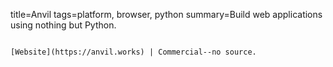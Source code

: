 title=Anvil
tags=platform, browser, python
summary=Build web applications using nothing but Python.
~~~~~~

[Website](https://anvil.works) | Commercial--no source.

